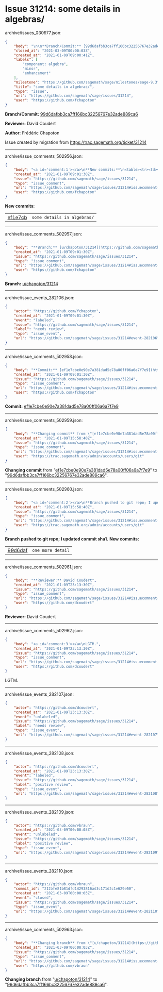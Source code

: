 # Issue 31214: some details in algebras/

archive/issues_030977.json:
```json
{
    "body": "\n\n**Branch/Commit:** [99d6dafbb3ca7ff166bc32256767e32ade889ca6](https://github.com/sagemath/sagetrac-mirror/commit/99d6dafbb3ca7ff166bc32256767e32ade889ca6)\n\n**Reviewer:** David Coudert\n\n**Author:** Fr\u00e9d\u00e9ric Chapoton\n\nIssue created by migration from https://trac.sagemath.org/ticket/31214\n\n",
    "closed_at": "2021-03-09T00:00:03Z",
    "created_at": "2021-01-09T09:00:41Z",
    "labels": [
        "component: algebra",
        "minor",
        "enhancement"
    ],
    "milestone": "https://github.com/sagemath/sage/milestones/sage-9.3",
    "title": "some details in algebras/",
    "type": "issue",
    "url": "https://github.com/sagemath/sage/issues/31214",
    "user": "https://github.com/fchapoton"
}
```


**Branch/Commit:** [99d6dafbb3ca7ff166bc32256767e32ade889ca6](https://github.com/sagemath/sagetrac-mirror/commit/99d6dafbb3ca7ff166bc32256767e32ade889ca6)

**Reviewer:** David Coudert

**Author:** Frédéric Chapoton

Issue created by migration from https://trac.sagemath.org/ticket/31214





---

archive/issue_comments_502956.json:
```json
{
    "body": "<a id='comment:1'></a>\n**New commits:**\n<table><tr><td><a href=\"https://github.com/sagemath/sagetrac-mirror/commit/ef1e7cbe0e90e7a381dad5e78a00ff06a6a7f7e9\">ef1e7cb</a></td><td><code>some details in algebras/</code></td></tr></table>\n",
    "created_at": "2021-01-09T09:01:30Z",
    "issue": "https://github.com/sagemath/sage/issues/31214",
    "type": "issue_comment",
    "url": "https://github.com/sagemath/sage/issues/31214#issuecomment-502956",
    "user": "https://github.com/fchapoton"
}
```

<a id='comment:1'></a>
**New commits:**
<table><tr><td><a href="https://github.com/sagemath/sagetrac-mirror/commit/ef1e7cbe0e90e7a381dad5e78a00ff06a6a7f7e9">ef1e7cb</a></td><td><code>some details in algebras/</code></td></tr></table>




---

archive/issue_comments_502957.json:
```json
{
    "body": "**Branch:** [u/chapoton/31214](https://github.com/sagemath/sagetrac-mirror/tree/u/chapoton/31214)",
    "created_at": "2021-01-09T09:01:30Z",
    "issue": "https://github.com/sagemath/sage/issues/31214",
    "type": "issue_comment",
    "url": "https://github.com/sagemath/sage/issues/31214#issuecomment-502957",
    "user": "https://github.com/fchapoton"
}
```

**Branch:** [u/chapoton/31214](https://github.com/sagemath/sagetrac-mirror/tree/u/chapoton/31214)



---

archive/issue_events_282106.json:
```json
{
    "actor": "https://github.com/fchapoton",
    "created_at": "2021-01-09T09:01:30Z",
    "event": "labeled",
    "issue": "https://github.com/sagemath/sage/issues/31214",
    "label": "needs review",
    "type": "issue_event",
    "url": "https://github.com/sagemath/sage/issues/31214#event-282106"
}
```



---

archive/issue_comments_502958.json:
```json
{
    "body": "**Commit:** [ef1e7cbe0e90e7a381dad5e78a00ff06a6a7f7e9](https://github.com/sagemath/sagetrac-mirror/commit/ef1e7cbe0e90e7a381dad5e78a00ff06a6a7f7e9)",
    "created_at": "2021-01-09T09:01:30Z",
    "issue": "https://github.com/sagemath/sage/issues/31214",
    "type": "issue_comment",
    "url": "https://github.com/sagemath/sage/issues/31214#issuecomment-502958",
    "user": "https://github.com/fchapoton"
}
```

**Commit:** [ef1e7cbe0e90e7a381dad5e78a00ff06a6a7f7e9](https://github.com/sagemath/sagetrac-mirror/commit/ef1e7cbe0e90e7a381dad5e78a00ff06a6a7f7e9)



---

archive/issue_comments_502959.json:
```json
{
    "body": "**Changing commit** from \"[ef1e7cbe0e90e7a381dad5e78a00ff06a6a7f7e9](https://github.com/sagemath/sagetrac-mirror/commit/ef1e7cbe0e90e7a381dad5e78a00ff06a6a7f7e9)\" to \"[99d6dafbb3ca7ff166bc32256767e32ade889ca6](https://github.com/sagemath/sagetrac-mirror/commit/99d6dafbb3ca7ff166bc32256767e32ade889ca6)\".",
    "created_at": "2021-01-09T15:58:40Z",
    "issue": "https://github.com/sagemath/sage/issues/31214",
    "type": "issue_comment",
    "url": "https://github.com/sagemath/sage/issues/31214#issuecomment-502959",
    "user": "https://trac.sagemath.org/admin/accounts/users/git"
}
```

**Changing commit** from "[ef1e7cbe0e90e7a381dad5e78a00ff06a6a7f7e9](https://github.com/sagemath/sagetrac-mirror/commit/ef1e7cbe0e90e7a381dad5e78a00ff06a6a7f7e9)" to "[99d6dafbb3ca7ff166bc32256767e32ade889ca6](https://github.com/sagemath/sagetrac-mirror/commit/99d6dafbb3ca7ff166bc32256767e32ade889ca6)".



---

archive/issue_comments_502960.json:
```json
{
    "body": "<a id='comment:2'></a>\n**Branch pushed to git repo; I updated commit sha1.** **New commits:**\n<table><tr><td><a href=\"https://github.com/sagemath/sagetrac-mirror/commit/99d6dafbb3ca7ff166bc32256767e32ade889ca6\">99d6daf</a></td><td><code>one more detail</code></td></tr></table>\n",
    "created_at": "2021-01-09T15:58:40Z",
    "issue": "https://github.com/sagemath/sage/issues/31214",
    "type": "issue_comment",
    "url": "https://github.com/sagemath/sage/issues/31214#issuecomment-502960",
    "user": "https://trac.sagemath.org/admin/accounts/users/git"
}
```

<a id='comment:2'></a>
**Branch pushed to git repo; I updated commit sha1.** **New commits:**
<table><tr><td><a href="https://github.com/sagemath/sagetrac-mirror/commit/99d6dafbb3ca7ff166bc32256767e32ade889ca6">99d6daf</a></td><td><code>one more detail</code></td></tr></table>




---

archive/issue_comments_502961.json:
```json
{
    "body": "**Reviewer:** David Coudert",
    "created_at": "2021-01-09T23:13:30Z",
    "issue": "https://github.com/sagemath/sage/issues/31214",
    "type": "issue_comment",
    "url": "https://github.com/sagemath/sage/issues/31214#issuecomment-502961",
    "user": "https://github.com/dcoudert"
}
```

**Reviewer:** David Coudert



---

archive/issue_comments_502962.json:
```json
{
    "body": "<a id='comment:3'></a>\nLGTM.",
    "created_at": "2021-01-09T23:13:30Z",
    "issue": "https://github.com/sagemath/sage/issues/31214",
    "type": "issue_comment",
    "url": "https://github.com/sagemath/sage/issues/31214#issuecomment-502962",
    "user": "https://github.com/dcoudert"
}
```

<a id='comment:3'></a>
LGTM.



---

archive/issue_events_282107.json:
```json
{
    "actor": "https://github.com/dcoudert",
    "created_at": "2021-01-09T23:13:30Z",
    "event": "unlabeled",
    "issue": "https://github.com/sagemath/sage/issues/31214",
    "label": "needs review",
    "type": "issue_event",
    "url": "https://github.com/sagemath/sage/issues/31214#event-282107"
}
```



---

archive/issue_events_282108.json:
```json
{
    "actor": "https://github.com/dcoudert",
    "created_at": "2021-01-09T23:13:30Z",
    "event": "labeled",
    "issue": "https://github.com/sagemath/sage/issues/31214",
    "label": "positive review",
    "type": "issue_event",
    "url": "https://github.com/sagemath/sage/issues/31214#event-282108"
}
```



---

archive/issue_events_282109.json:
```json
{
    "actor": "https://github.com/vbraun",
    "created_at": "2021-03-09T00:00:03Z",
    "event": "unlabeled",
    "issue": "https://github.com/sagemath/sage/issues/31214",
    "label": "positive review",
    "type": "issue_event",
    "url": "https://github.com/sagemath/sage/issues/31214#event-282109"
}
```



---

archive/issue_events_282110.json:
```json
{
    "actor": "https://github.com/vbraun",
    "commit_id": "212bfe81b81dfd14293816ad3c171d2c1e629e50",
    "created_at": "2021-03-09T00:00:03Z",
    "event": "closed",
    "issue": "https://github.com/sagemath/sage/issues/31214",
    "type": "issue_event",
    "url": "https://github.com/sagemath/sage/issues/31214#event-282110"
}
```



---

archive/issue_comments_502963.json:
```json
{
    "body": "**Changing branch** from \"[u/chapoton/31214](https://github.com/sagemath/sagetrac-mirror/tree/u/chapoton/31214)\" to \"[99d6dafbb3ca7ff166bc32256767e32ade889ca6](https://github.com/sagemath/sagetrac-mirror/commit/99d6dafbb3ca7ff166bc32256767e32ade889ca6)\".",
    "created_at": "2021-03-09T00:00:03Z",
    "issue": "https://github.com/sagemath/sage/issues/31214",
    "type": "issue_comment",
    "url": "https://github.com/sagemath/sage/issues/31214#issuecomment-502963",
    "user": "https://github.com/vbraun"
}
```

**Changing branch** from "[u/chapoton/31214](https://github.com/sagemath/sagetrac-mirror/tree/u/chapoton/31214)" to "[99d6dafbb3ca7ff166bc32256767e32ade889ca6](https://github.com/sagemath/sagetrac-mirror/commit/99d6dafbb3ca7ff166bc32256767e32ade889ca6)".
